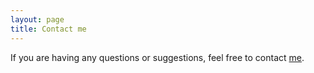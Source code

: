```yaml
---
layout: page
title: Contact me
---
```

<html>
    <head>
        <style>
            #chartdiv {
                width: 100%;
                height: 320px;
            }
            .map-marker {
                margin-left: -5px;
                margin-top: -5px;
            }
            .map-marker.map-clickable {
                cursor: pointer;
            }
            .pulse {
                width: 0px;
                height: 0px;
                border: 0px solid #f7f14c;
                -webkit-border-radius: 30px;
                -moz-border-radius: 30px;
                border-radius: 30px;
                background-color: #716f42;
                z-index: 10;
                position: absolute;
          }
          .map-marker .dot {
                border: 10px solid #FFFFFF;
                background: transparent;
                -webkit-border-radius: 100px;
                -moz-border-radius: 100px;
                border-radius: 100px;
                height: 40px;
                width: 40px;
                -webkit-animation: pulse 0s ease-out;
                -moz-animation: pulse 0s ease-out;
                animation: pulse 1s ease-out;
                -webkit-animation-iteration-count: infinite;
                -moz-animation-iteration-count: infinite;
                animation-iteration-count: infinite;
                position: absolute;
                top: -25px;
                left: -25px;
                z-index: 1;
                opacity: 0;
        }
        @-moz-keyframes pulse {
               0% {
                  -moz-transform: scale(0);
                  opacity: 0.0;
               }
               25% {
                  -moz-transform: scale(0);
                  opacity: 0.1;
               }
               50% {
                  -moz-transform: scale(0.1);
                  opacity: 0.3;
               }
               75% {
                  -moz-transform: scale(0.5);
                  opacity: 0.5;
               }
               100% {
                  -moz-transform: scale(1);
                  opacity: 0.0;
               }
        }
        @-webkit-keyframes "pulse" {
               0% {
                  -webkit-transform: scale(0);
                  opacity: 0.0;
               }
               25% {
                  -webkit-transform: scale(0);
                  opacity: 0.1;
               }
               50% {
                  -webkit-transform: scale(0.1);
                  opacity: 0.3;
               }
               75% {
                  -webkit-transform: scale(0.5);
                  opacity: 0.5;
               }
               100% {
                  -webkit-transform: scale(1);
                  opacity: 0.0;
               }
        }
        </style>
    </head>
    <body>
    <script src="https://www.amcharts.com/lib/3/ammap.js"></script>
    <script src="https://www.amcharts.com/lib/3/maps/js/worldLow.js"></script>
    <script src="https://www.amcharts.com/lib/3/themes/light.js"></script>
    <script>
    // svg path for target icon
    var targetSVG = "M9,0C4.029,0,0,4.029,0,9s4.029,9,9,9s9-4.029,9-9S13.971,0,9,0z M9,15.93 c-3.83,0-6.93-3.1-6.93-6.93S5.17,2.07,9,2.07s6.93,3.1,6.93,6.93S12.83,15.93,9,15.93 M12.5,9c0,1.933-1.567,3.5-3.5,3.5S5.5,10.933,5.5,9S7.067,5.5,9,5.5 S12.5,7.067,12.5,9z";

    var map = AmCharts.makeChart( "chartdiv", {
      "type": "map",
      "theme": "light",
      "dragMap": true,
      "projection": "miller",
      "mouseWheelZoomEnabled": true,
      "showBalloonOnSelectedObject": true,
      "backgroundAlpha": 1,
      "backgroundColor": "#000",

      "dataProvider": {
        "map": "worldLow",
        "zoomLevel": 1,
        "zoomLongitude": 10.685223,
        "zoomLatitude": 25.0,
        <!-- "getAreasFromMap": true, -->

        "images": [
        <!-- resident -->
        {"svgPath": targetSVG, "title": "Xinguancun", "latitude": 29.9948936, "longitude": 112.660802, "scale": 0.2, "color": "#FF0000"},
        {"type": "circle", "title": "Jingzhou", "latitude": 30.341304, "longitude": 112.212773, "scale": 0.2},
        {"type": "circle", "title": "Wuhan", "latitude": 30.5390822, "longitude": 114.3527662, "scale": 0.2},
        {"type": "circle", "title": "Beijing", "latitude": 39.9869171, "longitude": 116.3036799, "scale": 0.2},
        {"type": "circle", "title": "Hong Kong", "latitude": 22.337857, "longitude": 114.181962, "scale": 0.2},
        {"type": "circle", "title": "Nanjing", "latitude": 32.110798, "longitude": 118.9626781, "scale": 0.2},
        {"svgPath": targetSVG, "title": "Yangtze University", "latitude": 30.532630, "longitude": 114.028565, "scale": 0.3, "color": "#FF0000"},
        {"type": "circle", "title": "Chiasso", "latitude": 45.833905, "longitude": 9.032748, "scale": 0.2},
        {"type": "circle", "title": "Como", "latitude": 45.818056, "longitude": 9.066017, "scale": 0.2},
        {"type": "circle", "title": "Venice", "latitude": 45.43086, "longitude": 12.334162, "scale": 0.2},
        {"type": "circle", "title": "Florence", "latitude": 43.768844, "longitude": 11.25357, "scale": 0.2},
        {"type": "circle", "title": "Milan", "latitude": 45.462403, "longitude": 9.186216, "scale": 0.2},
        {"type": "circle", "title": "Prague", "latitude": 50.0598054, "longitude": 14.3251976, "scale": 0.2},
        {"type": "circle", "title": "Karlovy Vary", "latitude": 50.23022, "longitude": 12.867841, "scale": 0.2},
        {"type": "circle", "title": "Český Krumlov", "latitude": 48.973443, "longitude": 14.472547, "scale": 0.2},
        {"type": "circle", "title": "Ceske Budejovice", "latitude": 48.809801, "longitude": 14.314063, "scale": 0.2},
        {"type": "circle", "title": "Yichang", "latitude": 30.685358, "longitude": 111.267151, "scale": 0.2},
        {"type": "circle", "title": "Xiangyang", "latitude": 31.931969, "longitude": 112.929498, "scale": 0.2},
        {"type": "circle", "title": "Chengdu", "latitude": 30.584186, "longitude": 104.056221, "scale": 0.2},
        {"type": "circle", "title": "Shenyang", "latitude": 41.795374, "longitude": 123.429275, "scale": 0.2},
        {"type": "circle", "title": "Chongming Island", "latitude": 31.623527, "longitude": 121.396618, "scale": 0.2},
        {"type": "circle", "title": "Shanghai", "latitude": 31.227287, "longitude": 121.459633, "scale": 0.2},
        {"type": "circle", "title": "Heaven Lake", "latitude": 42.021411, "longitude": 128.060149, "scale": 0.2},
        {"type": "circle", "title": "Changchun", "latitude": 43.822262, "longitude": 125.324109, "scale": 0.2},
        {"type": "circle", "title": "Yanbian Antu", "latitude": 43.10331, "longitude": 128.865288, "scale": 0.2},
        {"type": "circle", "title": "Shaoxing", "latitude": 29.996625, "longitude": 120.58591, "scale": 0.2},
        {"type": "circle", "title": "Hangzhou", "latitude": 30.268311, "longitude": 120.153467, "scale": 0.2},
        {"type": "circle", "title": "Xiangtan", "latitude": 27.827308, "longitude": 112.940775, "scale": 0.2},
        {"type": "circle", "title": "Yueyang", "latitude": 29.363103, "longitude": 113.114635, "scale": 0.2},
        {"type": "circle", "title": "Changsha", "latitude": 28.216436, "longitude": 112.940859, "scale": 0.2},
        {"type": "circle", "title": "Changzhou", "latitude": 31.808967, "longitude": 119.974338, "scale": 0.2},

        <!--湖北-->
        {"type": "circle", "title": "襄阳", "latitude": 32.02, "longitude": 112.08, "scale": 0.2},
        {"type": "circle", "title": "随州", "latitude": 31.42, "longitude": 113.22, "scale": 0.2},
        {"type": "circle", "title": "孝感", "latitude": 30.56, "longitude": 113.54, "scale": 0.2},
        {"type": "circle", "title": "广水", "latitude": 31.62, "longitude": 113.83, "scale": 0.2},
        {"type": "circle", "title": "宣化店", "latitude": 31.68, "longitude": 114.50, "scale": 0.2},
        {"type": "circle", "title": "仙桃", "latitude": 30.22, "longitude": 113.27, "scale": 0.2},

        <!--河南-->
        {"type": "circle", "title": "项城", "latitude": 33.45, "longitude": 114.90, "scale": 0.2},
        {"type": "circle", "title": "周口", "latitude": 33.37, "longitude": 114.38, "scale": 0.2},
        {"type": "circle", "title": "开封", "latitude": 34.47, "longitude": 114.21, "scale": 0.2},
        {"type": "circle", "title": "郑州", "latitude": 34.77, "longitude": 113.65, "scale": 0.2},
        {"type": "circle", "title": "洛阳", "latitude": 34.42, "longitude": 112.27, "scale": 0.2},
        {"type": "circle", "title": "南阳", "latitude": 33.00, "longitude": 112.32, "scale": 0.2},

        <!--山东-->
        {"type": "circle", "title": "枣庄", "latitude": 34.52, "longitude": 117.33, "scale": 0.2},
        {"type": "circle", "title": "临沂", "latitude": 38.55, "longitude": 121.36, "scale": 0.2},
        {"type": "circle", "title": "青岛", "latitude": 36.06, "longitude": 120.36, "scale": 0.2},
        {"type": "circle", "title": "济南", "latitude": 36.64, "longitude": 117.12, "scale": 0.2},

        <!--辽宁-->
        {"type": "circle", "title": "大连", "latitude": 38.55, "longitude": 121.36, "scale": 0.2},

        <!--甘肃-->
        {"type": "circle", "title": "兰州", "latitude": 36.04, "longitude": 103.51, "scale": 0.2},

        <!--江苏-->
        {"type": "circle", "title": "镇江", "latitude": 32.11, "longitude": 119.27, "scale": 0.2},
        {"type": "circle", "title": "扬州", "latitude": 32.23, "longitude": 119.26, "scale": 0.2},
        {"type": "circle", "title": "无锡", "latitude": 31.34, "longitude": 120.18, "scale": 0.2},
        {"type": "circle", "title": "江阴", "latitude": 31.83, "longitude": 120.43, "scale": 0.2},

        <!--江西-->
        {"type": "circle", "title": "井冈山", "latitude": 38.55, "longitude": 121.36, "scale": 0.2},
        {"type": "circle", "title": "庐山", "latitude": 29.56, "longitude": 116.01, "scale": 0.2},
        {"type": "circle", "title": "南昌", "latitude": 28.68, "longitude": 115.86, "scale": 0.2},

        <!--湖南-->
        {"type": "circle", "title": "怀化", "latitude": 27.33, "longitude": 109.58, "scale": 0.2},
        {"type": "circle", "title": "凤凰", "latitude": 28.00, "longitude": 110.00, "scale": 0.2},
        {"type": "circle", "title": "郴州", "latitude": 25.46, "longitude": 113.02, "scale": 0.2},

        <!--福建-->
        {"type": "circle", "title": "平谭", "latitude": 27.33, "longitude": 119.72, "scale": 0.2},
        {"type": "circle", "title": "福州", "latitude": 26.05, "longitude": 119.18, "scale": 0.2},


        <!--海南-->
        {"type": "circle", "title": "海口", "latitude": 20.02, "longitude": 110.20, "scale": 0.2},
        {"type": "circle", "title": "三亚", "latitude": 18.14, "longitude": 109.31, "scale": 0.2},
        {"type": "circle", "title": "潭门", "latitude": 19.14, "longitude": 110.28, "scale": 0.2},
        {"type": "circle", "title": "渚碧", "latitude": 10.92, "longitude": 114.08, "scale": 0.2},
        {"type": "circle", "title": "永暑", "latitude": 9.55, "longitude": 112.88, "scale": 0.2},
        {"type": "circle", "title": "九章", "latitude": 9.72, "longitude": 114.28, "scale": 0.2},
        {"type": "circle", "title": "西沙", "latitude": 16.50, "longitude": 111.67, "scale": 0.2},

        {"type": "circle", "title": "Shenzhen", "latitude": 22.532757, "longitude": 113.917776, "scale": 0.2},
        {"type": "circle", "title": "Zhuhai", "latitude": 22.2778, "longitude": 113.570599, "scale": 0.2},
        {"type": "circle", "title": "Macau", "latitude": 22.189968, "longitude": 113.548058, "scale": 0.2},
        {"type": "circle", "title": "Dongguan", "latitude": 23.037614, "longitude": 113.756288, "scale": 0.2},
        {"type": "circle", "title": "Guangzhou", "latitude": 23.116626, "longitude": 113.248428, "scale": 0.2}
        ]
      },

      "areasSettings": {
          "color": "#FFCC00",
          "outlineThickness": 0,
          "unlistedAreasColor": "#999",
          "unlistedAreasAlpha": 0.6
      },

      "imagesSettings": {
        "color": "#00FF00",
        "rollOverColor": "#FFFF00",
        "selectedColor": "#000000",
        "rollOverScale": 2
      },

      "linesSettings": {
        "arc": 0.4,
        "arrow": "none",
        "color": "#FFFF00",
        "alpha": 1,
        "arrowAlpha": 0.9,
        "arrowSize": 0,
        "thickness": 0.5
      },

      "balloon": {
          "drop": true,
          "enabled": false
      },

      "zoomControl": {
        "homeButtonEnabled": false,
        "zoomControlEnabled": false,
        "buttonSize": 20,
        "gridHeight": 0,
        "draggerAlpha": 0,
        "gridAlpha": 0
      },

      "backgroundZoomsToTop": true,
      "linesAboveImages": true,

      "export": {
        "enabled": false
      }
    } );

    map.addListener( "positionChanged", updateCustomMarkers );

    function updateCustomMarkers( event ) {
      var map = event.chart;

      for ( var x in map.dataProvider.images ) {
        var image = map.dataProvider.images[ x ];
        <!--if (x == 5 || x == 6) {-->
        if (x == 6) {
            if ( 'undefined' == typeof image.externalElement )
            image.externalElement = createCustomMarker( image );
            var xy = map.coordinatesToStageXY( image.longitude, image.latitude );
            image.externalElement.style.top = xy.y + 'px';
            image.externalElement.style.left = xy.x + 'px';
        }
      }
    }

    function createCustomMarker( image ) {
      var holder = document.createElement( 'div' );
      holder.className = 'map-marker';
      holder.title = image.title;
      holder.style.position = 'absolute';

      if ( undefined != image.url ) {
        holder.onclick = function() {
          window.location.href = image.url;
        };
        holder.className += ' map-clickable';
      }

      var dot = document.createElement( 'div' );
      dot.className = 'dot';
      holder.appendChild( dot );

      var pulse = document.createElement( 'div' );
      pulse.className = 'pulse';
      holder.appendChild( pulse );

      image.chart.chartDiv.appendChild( holder );

      return holder;
    }
    </script>
    </body>
    <div id="chartdiv"></div>

    <!-- qq enterprise mail -->
    <style>
      .bizmail_loginpanel{font-size:12px;width:99.5%;height:auto;border:1px solid #cccccc;background:#ffffff;}
      .bizmail_LoginBox{padding:20px 20px;}
      .bizmail_loginpanel h3{padding-bottom:5px;margin:0 0 5px 0;border-bottom:1px solid #cccccc;font-size:14px;}
      .bizmail_loginpanel form{margin:10;padding:10;}
      .bizmail_loginpanel input.text{font-size:12px;width:130px;height:20px;margin:0 2px;border:1px solid #C3C3C3;border-color:#7C7C7C #C3C3C3 #C3C3C3 #9A9A9A;}
      .bizmail_loginpanel .bizmail_column{height:28px;}
      .bizmail_loginpanel .bizmail_column label{display:block;float:left;width:50px;height:24px;line-height:24px;font-size:12px;}
      .bizmail_loginpanel .bizmail_column .bizmail_inputArea{float:left;width:240px;}
      .bizmail_loginpanel .bizmail_column span{font-size:12px;word-wrap:break-word;margin-left: 2px;line-height:200%;}
      .bizmail_loginpanel .bizmail_SubmitArea{margin-left:30px;clear:both;}
      .bizmail_loginpanel .bizmail_SubmitArea a{font-size:12px;margin-left:5px;}
      .bizmail_loginpanel select{width:110px;height:20px;margin:0 2px;}
  </style>
  <script type="text/javascript" src="http://exmail.qq.com/en_US/htmledition/js_biz/outerlogin.js"  charset="gb18030"></script>
  <script type="text/javascript">
      writeLoginPanel({domainlist:"zhangfangli.cn", mode:"vertical"});
    </script>
</html>

<!-- If you are having any questions or suggestions, feel free to contact me. -->
If you are having any questions or suggestions, feel free to contact [me](http://www.zhangfangli.cn).

